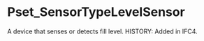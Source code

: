 # Pset_SensorTypeLevelSensor

A device that senses or detects fill level.  HISTORY: Added in <!-- end of definition -->IFC4.
